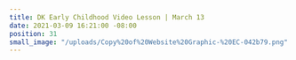 ```yaml
---
title: DK Early Childhood Video Lesson | March 13
date: 2021-03-09 16:21:00 -08:00
position: 31
small_image: "/uploads/Copy%20of%20Website%20Graphic-%20EC-042b79.png"
---
```


